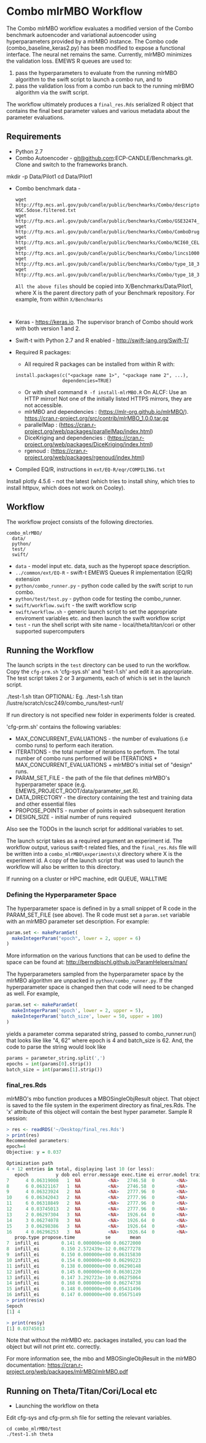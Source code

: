 # Combo mlrMBO Workflow #

The Combo mlrMBO workflow evaluates a modified version of the Combo benchmark
autoencoder and variational autoencoder using hyperparameters provided by a mlrMBO instance. The Combo
code (combo_baseline_keras2.py) has been modified to expose a functional interface.
The neural net remains the same. Currently, mlrMBO minimizes the validation
loss. EMEWS R queues are used to:
1. pass the hyperparameters to evaluate from the running mlrMBO algorithm to the swift script to launch a combo run, and to
2. pass the validation loss from a combo run back to the running mlrBMO algorithm via the swift script.

The workflow ultimately produces a `final_res.Rds` serialized R object that
contains the final best parameter values and various metadata about the
parameter evaluations.

 ## Requirements ##

* Python 2.7
* Combo Autoencoder - git@github.com:ECP-CANDLE/Benchmarks.git. Clone and switch
to the frameworks branch.

mkdir -p Data/Pilot1
cd Data/Pilot1

* Combo benchmark data -
  ```
  wget http://ftp.mcs.anl.gov/pub/candle/public/benchmarks/Combo/descriptors.2D-NSC.5dose.filtered.txt
  wget http://ftp.mcs.anl.gov/pub/candle/public/benchmarks/Combo/GSE32474_U133Plus2_GCRMA_gene_median.txt
  wget http://ftp.mcs.anl.gov/pub/candle/public/benchmarks/Combo/ComboDrugGrowth.txt
  wget http://ftp.mcs.anl.gov/pub/candle/public/benchmarks/Combo/NCI60_CELLNAME_to_Combo.txt
  wget http://ftp.mcs.anl.gov/pub/candle/public/benchmarks/Combo/lincs1000.tsv
  wget http://ftp.mcs.anl.gov/pub/candle/public/benchmarks/Combo/type_18_300_train.csv
  wget http://ftp.mcs.anl.gov/pub/candle/public/benchmarks/Combo/type_18_300_train.csv
  ```
  `All the above files` should be copied into X/Benchmarks/Data/Pilot1,
  where X is the parent directory path of your Benchmark repository.  For example, from within `X/Benchmarks`

  ```


* Keras - https://keras.io. The supervisor branch of Combo should work with
both version 1 and 2.
* Swift-t with Python 2.7 and R enabled - http://swift-lang.org/Swift-T/
* Required R packages:
  * All required R packages can be installed from within R with:
  ```
  install.packages(c("<package name 1>", "<package name 2", ...),
                   dependencies=TRUE)
  ```
  * Or with shell command `R -f install-mlrMBO.R`
  On ALCF: Use an HTTP mirror!
  Not one of the initially listed HTTPS mirrors, they are not accessible.
  * mlrMBO and dependencies : (https://mlr-org.github.io/mlrMBO/).
  https://cran.r-project.org/src/contrib/mlrMBO_1.0.0.tar.gz
  * parallelMap : (https://cran.r-project.org/web/packages/parallelMap/index.html)
  * DiceKriging and dependencies : (https://cran.r-project.org/web/packages/DiceKriging/index.html) 
  * rgenoud : (https://cran.r-project.org/web/packages/rgenoud/index.html)
* Compiled EQ/R, instructions in `ext/EQ-R/eqr/COMPILING.txt`

Install plotly 4.5.6 - not the latest (which tries to install shiny, which tries to install httpuv, which does not work on Cooley).

## Workflow ##

The workflow project consists of the following directories.

```
combo_mlrMBO/
  data/
  python/
  test/
  swift/
```

 * `data` - model input etc. data, such as the hyperopt space description.
 * `../common/ext/EQ-R` - swift-t EMEWS Queues R implementation (EQ/R) extension
 * `python/combo_runner.py` - python code called by the swift script to run combo.
 * `python/test/test.py` - python code for testing the combo_runner.
 * `swift/workflow.swift` - the swift workflow scrip
 * `swift/workflow.sh` - generic launch script to set the appropriate enviroment variables etc. and then launch the swift workflow script
 * `test` - run the shell script with site name - local/theta/titan/cori or other supported supercomputers 


 ## Running the Workflow ##

 The launch scripts in the `test` directory can be used to run the workflow.
 Copy the `cfg-prm.sh` 'cfg-sys.sh' and 'test-1.sh' and edit it as appropriate. 
 The test script takes 2 or 3 arguments, each of which is set in the launch script.

 ./test-1.sh titan OPTIONAL: <run directory>
 Eg.  ./test-1.sh titan /lustre/scratch/csc249/combo_runs/test-run1/

 If run directory is not specified new folder in experiments folder is created.

 'cfg-prm.sh' contains the following variables:

 * MAX_CONCURRENT_EVALUATIONS - the number of evaluations (i.e combo runs) to
 perform each iteration.
 * ITERATIONS - the total number of iterations to perform. The total number of
 combo runs performed will be ITERATIONS * MAX_CONCURRENT_EVALUATIONS + mlrMBO's
 initial set of "design" runs.
 * PARAM_SET_FILE - the path of the file that defines mlrMBO's hyperparameter space (e.g. EMEWS_PROJECT_ROOT/data/parameter_set.R).
 * DATA_DIRECTORY - the directory containing the test and training data and other essential files
 * PROPOSE_POINTS - number of points in each subsequent iteration
 * DESIGN_SIZE - initial number of runs required

 Also see the TODOs in the launch script for additional variables to set.

 The launch script takes as a required argument an experiment id. The workflow
 output, various swift-t related files, and the `final_res.Rds` file will be written into a `combo_mlrMBO\experiments\X`
 directory where X is the experiment id. A copy
 of the launch script that was used to launch the workflow will also be written
 to this directory.

 If running on a cluster or HPC machine, edit QUEUE, WALLTIME

### Defining the Hyperparameter Space ###

The hyperparameter space is defined in by a small snippet of R code in the
PARAM_SET_FILE (see above). The R code must set a `param.set` variable with
an mlrMBO parameter set description. For example:

```R
param.set <- makeParamSet(
  makeIntegerParam("epoch", lower = 2, upper = 6)
)
```

More information on the various functions that can be used to define the space
can be found at: http://berndbischl.github.io/ParamHelpers/man/

The hyperparameters sampled from the hyperparameter space by the mlrMBO algorithm
are unpacked in `python/combo_runner.py`. If the hyperparameter space is
changed then that code will need to be changed as well. For example,

```R
param.set <- makeParamSet(
  makeIntegerParam('epoch', lower = 2, upper = 5),
  makeIntegerParam('batch_size', lower = 50, upper = 100)
)
```
yields a parameter comma separated string, passed to combo_runner.run() that
looks like like "4, 62" where epoch is 4 and batch_size is 62. And, the
code to parse the string would look like

```python
params = parameter_string.split(',')
epochs = int(params[0].strip())
batch_size = int(params[1].strip())
```

### final_res.Rds ###
mlrMBO's mbo function produces a MBOSingleObjResult object. That object is
saved to the file system in the experiment directory as final_res.Rds. The 'x'
attribute of this object will contain the best hyper parameter. Sample R
session:

```R
> res <- readRDS('~/Desktop/final_res.Rds')
> print(res)
Recommended parameters:
epoch=4
Objective: y = 0.037

Optimization path
4 + 12 entries in total, displaying last 10 (or less):
   epoch          y dob eol error.message exec.time ei error.model train.time
7      4 0.06319008   1  NA          <NA>   2746.58  0        <NA>         NA
8      6 0.06321167   1  NA          <NA>   2746.58  0        <NA>         NA
9      4 0.06323924   2  NA          <NA>   2777.96  0        <NA>      0.076
10     6 0.06342043   2  NA          <NA>   2777.96  0        <NA>         NA
11     6 0.06318849   2  NA          <NA>   2777.96  0        <NA>         NA
12     4 0.03745013   2  NA          <NA>   2777.96  0        <NA>         NA
13     2 0.06297304   3  NA          <NA>   1926.64  0        <NA>      0.075
14     3 0.06274078   3  NA          <NA>   1926.64  0        <NA>         NA
15     3 0.06298386   3  NA          <NA>   1926.64  0        <NA>         NA
16     4 0.06296253   3  NA          <NA>   1926.64  0        <NA>         NA
   prop.type propose.time           se       mean
7  infill_ei        0.141 0.000000e+00 0.06272000
8  infill_ei        0.150 2.572439e-12 0.06277278
9  infill_ei        0.150 0.000000e+00 0.06315830
10 infill_ei        0.154 0.000000e+00 0.06299223
11 infill_ei        0.138 0.000000e+00 0.06290148
12 infill_ei        0.145 0.000000e+00 0.06301220
13 infill_ei        0.147 3.292723e-10 0.06275064
14 infill_ei        0.168 0.000000e+00 0.06274738
15 infill_ei        0.148 0.000000e+00 0.05431496
16 infill_ei        0.147 0.000000e+00 0.05675149
> print(res$x)
$epoch
[1] 4

> print(res$y)
[1] 0.03745013
```
Note that without the mlrMBO etc. packages installed, you can load the object
but will not print etc. correctly.

For more information see, the mbo and MBOSingleObjResult in the mlrMBO
documentation: https://cran.r-project.org/web/packages/mlrMBO/mlrMBO.pdf


## Running on Theta/Titan/Cori/Local etc ##

* Launching the workflow on theta

Edit cfg-sys and cfg-prm.sh file for setting the relevant variables.

```
cd combo_mlrMBO/test
./test-1.sh theta
```
